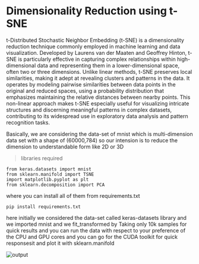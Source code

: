# Dimensionality Reduction using t-SNE
t-Distributed Stochastic Neighbor Embedding (t-SNE) is a dimensionality reduction technique commonly employed in machine learning and data visualization. Developed by Laurens van der Maaten and Geoffrey Hinton, t-SNE is particularly effective in capturing complex relationships within high-dimensional data and representing them in a lower-dimensional space, often two or three dimensions. Unlike linear methods, t-SNE preserves local similarities, making it adept at revealing clusters and patterns in the data. It operates by modeling pairwise similarities between data points in the original and reduced spaces, using a probability distribution that emphasizes maintaining the relative distances between nearby points. This non-linear approach makes t-SNE especially useful for visualizing intricate structures and discerning meaningful patterns in complex datasets, contributing to its widespread use in exploratory data analysis and pattern recognition tasks.

Basically, we are considering the data-set of mnist which is multi-dimension data set with a shape of (60000,784) so our intension is to reduce the dimension to understandable form like 2D or 3D


> libraries required 
```
from keras.datasets import mnist
from sklearn.manifold import TSNE
import matplotlib.pyplot as plt
from sklearn.decomposition import PCA
```

where you can install all of them from requirements.txt
```
pip install requirements.txt
```

here initially we considered the data-set called keras-datasets library and we imported mnist and we fit_transformed by Taking only 10k samples for quick results and you can run the data with respect to your preference of the CPU and GPU cores and you can go for the CUDA toolkit for quick responsesit and plot it with sklearn.manifold 

![output](https://github.com/udaychandp/dimentional.reduction/assets/114306402/ee94e78b-9ac5-4d28-936c-18082176bb28)
